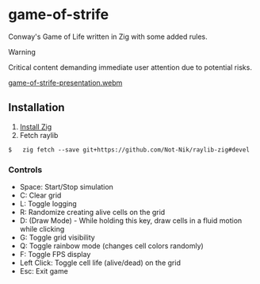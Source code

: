 # game-of-strife

Conway's Game of Life written in Zig with some added rules.

> [!WARNING]  
> Critical content demanding immediate user attention due to potential risks.

[game-of-strife-presentation.webm](https://github.com/user-attachments/assets/15e8207a-7996-4192-b407-12b375d373a5)

## Installation

1. [Install Zig](https://ziglang.org/download/)
2. Fetch raylib

```
$   zig fetch --save git+https://github.com/Not-Nik/raylib-zig#devel
```

### Controls

- Space: Start/Stop simulation
- C: Clear grid
- L: Toggle logging
- R: Randomize creating alive cells on the grid
- D: (Draw Mode) - While holding this key, draw cells in a fluid motion while clicking
- G: Toggle grid visibility
- Q: Toggle rainbow mode (changes cell colors randomly)
- F: Toggle FPS display
- Left Click: Toggle cell life (alive/dead) on the grid
- Esc: Exit game

```

```
